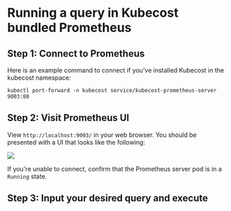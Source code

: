 Running a query in Kubecost bundled Prometheus
==============================================

## Step 1: Connect to Prometheus

Here is an example command to connect if you've installed Kubecost in the kubecost namespace:

```
kubectl port-forward -n kubecost service/kubecost-prometheus-server 9003:80
```

## Step 2: Visit Prometheus UI

View `http://localhost:9003/` in your web browser. You should be presented with a UI that looks like the following:

![](https://raw.githubusercontent.com/kubecost/docs/main/images/prom-ui.png)

If you're unable to connect, confirm that the Prometheus server pod is in a `Running` state. 

## Step 3: Input your desired query and execute

<!--- {"article":"4407601824279","section":"4402815656599","permissiongroup":"1500001277122"} --->

